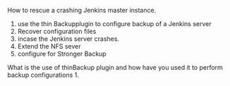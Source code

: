 How to rescue a crashing Jenkins master instance.
  1. use the thin Backupplugin to configure backup of a Jenkins server 
  2.  Recover configuration files 
  3.  incase the Jenkins server crashes. 
  4.  Extend the NFS sever 
  5.  configure for Stronger Backup
  
  
  What is the use of thinBackup plugin and how have you used it to perform backup configurations
    1.
